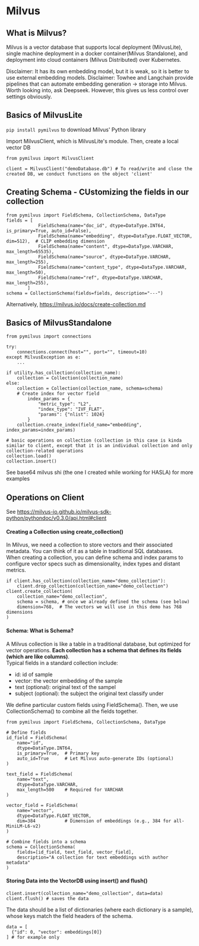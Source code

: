 # Milvus  

## What is Milvus?
Milvus is a vector database that supports local deployment (MilvusLite), single machine deployment in a docker container(Milvus Standalone), and deployment into cloud containers (Milvus Distributed) over Kubernetes.  

Disclaimer: It has its own embedding model, but it is weak, so it is better to use external embedding models.
Disclaimer: Towhee and Langchain provide pipelines that can automate embedding generation -> storage into Milvus. Worth looking into, ask Deepseek. However, this gives us less control over settings obviously.  

## Basics of MilvusLite  
`pip install pymilvus` to download Milvus' Python library  

Import MilvusClient, which is MilvusLite's module. Then, create a local vector DB
```
from pymilvus import MilvusClient

client = MilvusClient("demoDatabase.db") # To read/write and close the created DB, we conduct functions on the object 'client'
```

## Creating Schema - CUstomizing the fields in our collection  
```
from pymilvus import FieldSchema, CollectionSchema, DataType
fields = [
            FieldSchema(name="doc_id", dtype=DataType.INT64, is_primary=True, auto_id=False),
            FieldSchema(name="embedding", dtype=DataType.FLOAT_VECTOR, dim=512),  # CLIP embedding dimension
            FieldSchema(name="content", dtype=DataType.VARCHAR, max_length=65535),
            FieldSchema(name="source", dtype=DataType.VARCHAR, max_length=255),
            FieldSchema(name="content_type", dtype=DataType.VARCHAR, max_length=50),
            FieldSchema(name="ref", dtype=DataType.VARCHAR, max_length=255),
        ]
schema = CollectionSchema(fields=fields, description="---")
```
Alternatively, https://milvus.io/docs/create-collection.md
## Basics of MilvusStandalone  
```
from pymilvus import connections

try:
    connections.connect(host="", port="", timeout=10)
except MilvusException as e:
    ...

if utility.has_collection(collection_name):
    collection = Collection(collection_name)
else:
    collection = Collection(collection_name, schema=schema)
    # Create index for vector field
        index_params = {
            "metric_type": "L2",
            "index_type": "IVF_FLAT",
            "params": {"nlist": 1024}
        }
    collection.create_index(field_name="embedding", index_params=index_params)

# basic operations on collection (collection in this case is kinda similar to client, except that it is an individual collection and only collection-related operations
collection.load()
collection.insert()
```
See base64 milvus shi (the one I created while working for HASLA) for more examples  

## Operations on Client  
See https://milvus-io.github.io/milvus-sdk-python/pythondoc/v0.3.0/api.html#client  


#### Creating a Collection using create_collection()
In Milvus, we need a collection to store vectors and their associated metadata. You can think of it as a table in traditional SQL databases.  
When creating a collection, you can define schema and index params to configure vector specs such as dimensionality, index types and distant metrics.  

```
if client.has_collection(collection_name="demo_collection"):
    client.drop_collection(collection_name="demo_collection")
client.create_collection(
    collection_name="demo_collection",
    schema = schema, # once we already defined the schema (see below)
    dimension=768,  # The vectors we will use in this demo has 768 dimensions
)
```

#### Schema: What is Schema?  
A Milvus collection is like a table in a traditional database, but optimized for vector operations. **Each collection has a schema that defines its fields (which are like columns)**.  
Typical fields in a standard collection include:
- id: id of sample
- vector: the vector embedding of the sample
- text (optional): original text of the sampel
- subject (optional): the subject the original text classify under

We define particular custom fields using FieldSchema(). Then, we use CollectionSchema() to combine all the fields together.  
```
from pymilvus import FieldSchema, CollectionSchema, DataType

# Define fields
id_field = FieldSchema(
    name="id", 
    dtype=DataType.INT64, 
    is_primary=True,  # Primary key
    auto_id=True      # Let Milvus auto-generate IDs (optional)
)

text_field = FieldSchema(
    name="text", 
    dtype=DataType.VARCHAR, 
    max_length=500    # Required for VARCHAR
)

vector_field = FieldSchema(
    name="vector", 
    dtype=DataType.FLOAT_VECTOR, 
    dim=384           # Dimension of embeddings (e.g., 384 for all-MiniLM-L6-v2)
)

# Combine fields into a schema
schema = CollectionSchema(
    fields=[id_field, text_field, vector_field],
    description="A collection for text embeddings with author metadata"
)
```

#### Storing Data into the VectorDB using insert() and flush()
```
client.insert(collection_name="demo_collection", data=data)
client.flush() # saves the data
```
The data should be a list of dictionaries (where each dictionary is a sample), whose keys match the field headers of the schema.
```
data = [
  {"id": 0, "vector": embeddings[0]}
] # for example only
```
